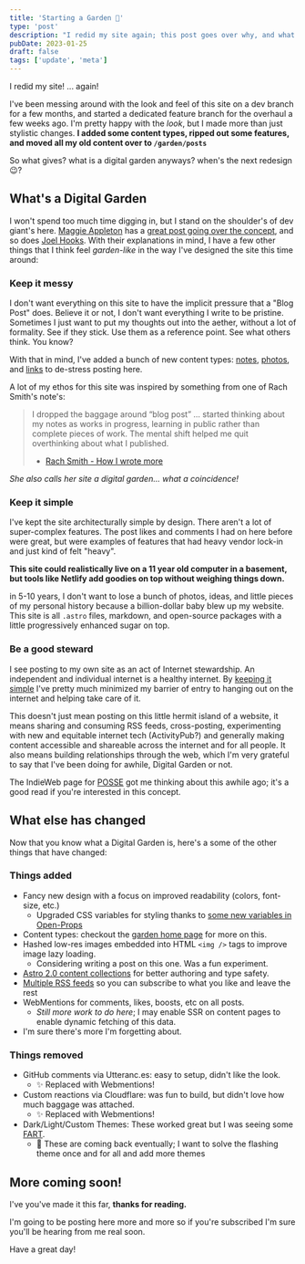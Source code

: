```yaml
---
title: 'Starting a Garden 🍅'
type: 'post'
description: "I redid my site again; this post goes over why, and what's changed this time around."
pubDate: 2023-01-25
draft: false
tags: ['update', 'meta']
---
```


I redid my site! ... again!

I've been messing around with the look and feel of this site on a dev branch for a few months,
and started a dedicated feature branch for the overhaul a few weeks ago. I'm pretty happy with the
_look_, but I made more than just stylistic changes. **I added some content types, ripped out some features,
and moved all my old content over to `/garden/posts`**

So what gives? what is a digital garden anyways? when's the next redesign 😉?

## What's a Digital Garden

I won't spend too much time digging in, but I stand on the shoulder's of dev giant's here.
[Maggie Appleton](https://maggieappleton.com/about) has a [great post going over the concept](https://maggieappleton.com/garden-history), and so does [Joel Hooks](https://joelhooks.com/digital-garden). With their explanations in mind, I have a few other things that I think feel _garden-like_ in the way I've designed the site this time around:

### Keep it messy

I don't want everything on this site to have the implicit pressure that a "Blog Post" does. Believe it or not, I don't want everything I write to be pristine.
Sometimes I just want to put my thoughts out into the aether, without a lot of formality. See if they stick. Use them as a reference point. See what others think. You know?

With that in mind, I've added a bunch of new content types: [notes](/garden/notes), [photos](/garden/photos), and [links](/garden/links) to de-stress posting here.

A lot of my ethos for this site was inspired by something from one of Rach Smith's note's:

> I dropped the baggage around “blog post” ... started thinking about my notes as works in progress, learning in public rather than complete pieces of work. The mental shift helped me quit overthinking about what I published.
>
> - [Rach Smith - How I wrote more](https://rachsmith.com/how-i-wrote-more/)

_She also calls her site a digital garden... what a coincidence!_

### Keep it simple

I've kept the site architecturally simple by design. There aren't a lot of super-complex features. The post likes and comments I had on here before were great, but were examples of features that had heavy vendor lock-in and just kind of felt "heavy".

**This site could realistically live on a 11 year old computer in a basement, but tools like Netlify add goodies on top without weighing things down.**

in 5-10 years, I don't want to lose a bunch of photos, ideas, and little pieces of my personal history because a billion-dollar baby blew up my website. This site is all `.astro` files, markdown, and open-source packages with a little progressively enhanced sugar on top.

### Be a good steward

I see posting to my own site as an act of Internet stewardship. An independent and individual internet is a healthy internet. By [keeping it simple](#keep-it-simple) I've pretty much minimized my barrier of entry to hanging out on the internet and helping take care of it.

This doesn't just mean posting on this little hermit island of a website, it means sharing and consuming RSS feeds, cross-posting, experimenting with new and equitable internet tech (ActivityPub?) and generally making content accessible and shareable across the internet and for all people. It also means building relationships through the web, which I'm very grateful to say that I've been doing for awhile, Digital Garden or not.

The IndieWeb page for [POSSE](https://indieweb.org/POSSE) got me thinking about this awhile ago; it's a good read if you're interested in this concept.

## What else has changed

Now that you know what a Digital Garden is, here's a some of the other things that have changed:

### Things added

- Fancy new design with a focus on improved readability (colors, font-size, etc.)
  - Upgraded CSS variables for styling thanks to [some new variables in Open-Props](https://open-props.style/)
- Content types: checkout the [garden home page](/garden/) for more on this.
- Hashed low-res images embedded into HTML `<img />` tags to improve image lazy loading.
  - Considering writing a post on this one. Was a fun experiment.
- [Astro 2.0 content collections](https://docs.astro.build/en/guides/content-collections/) for better authoring and type safety.
- [Multiple RSS feeds](/feeds/) so you can subscribe to what you like and leave the rest
- WebMentions for comments, likes, boosts, etc on all posts.
  - _Still more work to do here_; I may enable SSR on content pages to enable dynamic fetching of this data.
- I'm sure there's more I'm forgetting about.

### Things removed

- GitHub comments via Utteranc.es: easy to setup, didn't like the look.
  - ✨ Replaced with Webmentions!
- Custom reactions via Cloudflare: was fun to build, but didn't love how much baggage was attached.
  - ✨ Replaced with Webmentions!
- Dark/Light/Custom Themes: These worked great but I was seeing some [FART](https://css-tricks.com/flash-of-inaccurate-color-theme-fart/).
  - 🤔 These are coming back eventually; I want to solve the flashing theme once and for all and add more themes

## More coming soon!

I've you've made it this far, **thanks for reading.**

I'm going to be posting here more and more so if you're subscribed I'm sure you'll be hearing from me real soon.

Have a great day!
